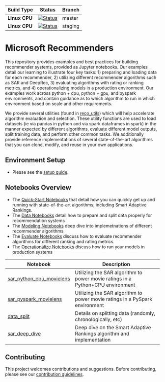 | Build Type      | Status | Branch |
| ---             | ---    | ---       |
| **Linux CPU**   | [![Status](https://msdata.visualstudio.com/AlgorithmsAndDataScience/_apis/build/status/staging_nightly?branchName=master)](https://msdata.visualstudio.com/AlgorithmsAndDataScience/_build/latest?definitionId=4594) | master |
| **Linux CPU**   | [![Status](https://msdata.visualstudio.com/AlgorithmsAndDataScience/_apis/build/status/staging_nightly?branchName=staging)](https://msdata.visualstudio.com/AlgorithmsAndDataScience/_build/latest?definitionId=4594) | staging |


# Microsoft Recommenders

This repository provides examples and best practices for building recommender systems, provided as Jupyter notebooks. Our examples detail our learning to illustrate four key tasks: 1) preparing and loading data for each recommender, 2) utilizing different recommender algorithms such as SAR and DeepRec, 3) evaluating algorithms with rating or ranking metrics, and 4) operationalizing models in a production environment. Our examples work across python + cpu, python + gpu, and pyspark environments, and contain guidance as to which algorithm to run in which environment based on scale and other requirements. 

We provide several utilities (found in [reco_utils](/reco_utils)) which will help accelerate algorithm evaluation and selection. These utility functions are used to load datasets (ie via pandas in python and via spark dataframes in spark) in the manner expected by different algorithms, evaluate different model outputs, split training data, and perform other common tasks. We additionally provide reference implementations of several state-of-the-art algorithms that you can clone, modify, and reuse in your own applications. 

## Environment Setup
- Please see the [setup guide](SETUP.md).

## Notebooks Overview

- The [Quick-Start Notebooks](notebooks/00_quick_start/) that detail how you can quickly get up and running with state-of-the-art algorithms, including Smart Adaptive Rankings. 
- The [Data Notebooks](notebooks/01_data) detail how to prepare and split data properly for recommendation systems
- The [Modeling Notebooks](notebooks/02_modeling) deep dive into implemetnations of different recommender algorithms
- The [Evaluate Notebooks](notebooks/03_evaluate) discuss how to evaluate recommender algorithms for different ranking and rating metrics
- The [Operationalize Notebooks](notebooks/04_operationalize) discuss how to run your models in production systems

| Notebook | Description | 
| --- | --- | 
| [sar_python_cpu_movielens](notebooks/00_quick_start/sar_python_cpu_movielens.ipynb) | Utilizing the SAR algorithm to power movie ratings in a Python+CPU environment
| [sar_pyspark_movielens](notebooks/00_quick_start/sar_pyspark_movielens.ipynb) | Utilizing the SAR algorithm to power movie ratings in a PySpark environment
| [data_split](notebooks/01_data/data_split.ipynb) | Details on splitting data (randomly, chronologically, etc)
| [sar_deep_dive](notebooks/02_modeling/sar_deep_dive.ipynb) | Deep dive on the Smart Adaptive Rankings algorithm and implementation


## Contributing

This project welcomes contributions and suggestions. Before contributing, please see our [contribution guidelines](CONTRIBUTING.md).


